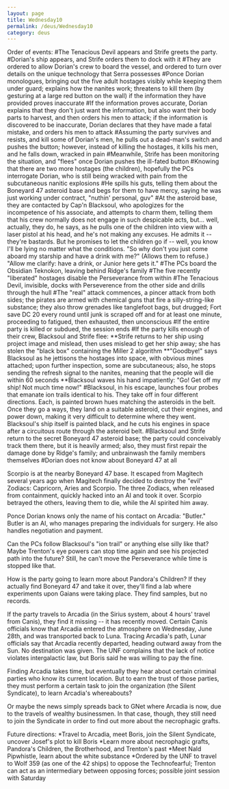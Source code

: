```yaml
---
layout: page
title: Wednesday10
permalink: /deus/Wednesday10
category: deus
---
```

Order of events:
#The Tenacious Devil appears and Strife greets the party.
#Dorian's ship appears, and Strife orders them to dock with it
#They are ordered to allow Dorian's crew to board the vessel, and ordered to turn over details on the unique technology that Serra possesses
#Ponce Dorian monologues, bringing out the five adult hostages visibly while keeping them under guard; explains how the nanites work; threatens to kill them (by gesturing at a large red button on the wall) if the information they have provided proves inaccurate
#If the information proves accurate, Dorian explains that they don't just want the information, but also want their body parts to harvest, and then orders his men to attack; if the information is discovered to be inaccurate, Dorian declares that they have made a fatal mistake, and orders his men to attack
#Assuming the party survives and resists, and kill some of Dorian's men, he pulls out a dead-man's switch and pushes the button; however, instead of killing the hostages, it kills his men, and he falls down, wracked in pain
#Meanwhile, Strife has been monitoring the situation, and &quot;flees&quot; once Dorian pushes the ill-fated button
#Knowing that there are two more hostages (the children), hopefully the PCs interrogate Dorian, who is still being wracked with pain from the subcutaneous nanitic explosions
#He spills his guts, telling them about the Boneyard 47 asteroid base and begs for them to have mercy, saying he was just working under contract, &quot;nuthin' personal, guv&quot;
#At the asteroid base, they are contacted by Cap'n Blacksoul, who apologizes for the incompetence of his associate, and attempts to charm them, telling them that his crew normally does not engage in such despicable acts, but... well, actually, they do, he says, as he pulls one of the children into view with a laser pistol at his head, and he's not making any excuses. He admits it -- they're bastards. But he promises to let the children go if -- well, you know I'll be lying no matter what the conditions. &quot;So why don't you just come aboard my starship and have a drink with me?&quot; (Allows them to refuse.) &quot;Allow me clarify: have a drink, or Junior here gets it.&quot;
#The PCs board the Obsidian Teknokon, leaving behind Ridge's family
#The five recently &quot;liberated&quot; hostages disable the Perseverance from within
#The Tenacious Devil, invisible, docks with Perseverence from the other side and drills through the hull
#The &quot;real&quot; attack commences, a pincer attack from both sides; the pirates are armed with chemical guns that fire a silly-string-like substance; they also throw grenades like tanglefoot bags, but drugged; Fort save DC 20 every round until junk is scraped off and for at least one minute, proceeding to fatigued, then exhausted, then unconscious
#If the entire party is killed or subdued, the session ends
#If the party kills enough of their crew, Blacksoul and Strife flee:
**Strife returns to her ship using project image and mislead, then uses mislead to get her ship away; she has stolen the &quot;black box&quot; containing the Miller 2 algorithm
**&quot;Goodbye!&quot; says Blacksoul as he jettisons the hostages into space, with obvious mines attached; upon further inspection, some are subcutaneous; also, he stops sending the refresh signal to the nanites, meaning that the people will die within 60 seconds
**Blacksoul waves his hand impatiently: &quot;Go! Get off my ship! Not much time now!&quot;
#Blacksoul, in his escape, launches four probes that emanate ion trails identical to his. They take off in four different directions. Each, is painted brown hues matching the asteroids in the belt. Once they go a ways, they land on a suitable asteroid, cut their engines, and power down, making it very difficult to determine where they went. Blacksoul's ship itself is painted black, and he cuts his engines in space after a circuitous route through the asteroid belt.
#Blacksoul and Strife return to the secret Boneyard 47 asteroid base; the party could conceivably track them there, but it is heavily armed; also, they must first repair the damage done by Ridge's family; and unbrainwash the family members themselves
#Dorian does not know about Boneyard 47 at all

Scorpio is at the nearby Boneyard 47 base. It escaped from Magitech several years ago when Magitech finally decided to destroy the &quot;evil&quot; Zodiacs: Capricorn, Aries and Scorpio. The three Zodiacs, when released from containment, quickly hacked into an AI and took it over. Scorpio betrayed the others, leaving them to die, while the AI spirited him away.

Ponce Dorian knows only the name of his contact on Arcadia: &quot;Butler.&quot; Butler is an AI, who manages preparing the individuals for surgery. He also handles negotiation and payment.

Can the PCs follow Blacksoul's &quot;ion trail&quot; or anything else silly like that? Maybe Trenton's eye powers can stop time again and see his projected path into the future? Still, he can't move the Perseverance while time is stopped like that.

How is the party going to learn more about Pandora's Children? If they actually find Boneyard 47 and take it over, they'll find a lab where experiments upon Gaians were taking place. They find samples, but no records.

If the party travels to Arcadia (in the Sirius system, about 4 hours' travel from Canis), they find it missing -- it has recently moved. Certain Canis officials know that Arcadia entered the atmosphere on Wednesday, June 28th, and was transported back to Luna. Tracing Arcadia's path, Lunar officials say that Arcadia recently departed, heading outward away from the Sun. No destination was given. The UNF complains that the lack of notice violates intergalactic law, but Boris said he was willing to pay the fine.

Finding Arcadia takes time, but eventually they hear about certain criminal parties who know its current location. But to earn the trust of those parties, they must perform a certain task to join the organization (the Silent Syndicate), to learn Arcadia's whereabouts?

Or maybe the news simply spreads back to GNet where Arcadia is now, due to the travels of wealthy businessmen. In that case, though, they still need to join the Syndicate in order to find out more about the necrophagic grafts.

Future directions:
*Travel to Arcadia, meet Boris, join the Silent Syndicate, uncover Josef's plot to kill Boris
*Learn more about necrophagic grafts, Pandora's Children, the Brotherhood, and Trenton's past
*Meet Nald Pipwhistle, learn about the white substance
*Ordered by the UNF to travel to Wolf 359 (as one of the 42 ships) to oppose the Technofearful; Trenton can act as an intermediary between opposing forces; possible joint session with Saturday
